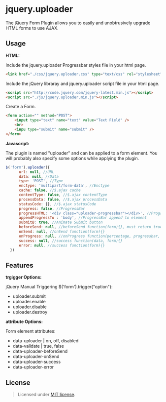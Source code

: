 jquery.uploader
===============

The jQuery Form Plugin allows you to easily and unobtrusively upgrade HTML forms to use AJAX. 

Usage
-------
__HTML:__

Include the jquery.uploader Progressbar styles file in your html page.
~~~~ html
<link href="./css/jquery.uploader.css" type="text/css" rel="stylesheet" />
~~~~
Include the jQuery libraray and jquery.uploader script file in your html page.
~~~~ html
<script src="http://code.jquery.com/jquery-latest.min.js"></script>
<script src="./js/jquery.uploader.min.js"></script>
~~~~
Create a Form.
~~~~ html
<form action="" method="POST">
    <input type="text" name="text" value="Text Field" />
    <br>
    <inpu type="submit" name="submit" />
</form>
~~~~
__Javascript:__

The plugin is named "uploader" and can be applied to a form element. You will probably also specify some options while applying the plugin.
~~~ javascript
$('form').uploader({
      url: null, //URL
      data: null, //Data
      type: 'POST', //Type
      enctype: 'multipart/form-data', //Enctype
      cache: false, //$.ajax cache
      contentType: false, //$.ajax contentType
      processData: false, //$.ajax processData
      statusCode: {}, //$.ajax statusCode
      progress: false, //ProgressBar
      progressHTML: '<div class="uploader-progressbar"></div>', //ProgressBar HTML
      appendProgressTo : 'body', //ProgressBar append to element
      submitB: true, //Animate Submit button
      beforeSend: null, //beforeSend function(form){}, must return true to continue
      onSend: null, //onSend function(form){}
      onProgress: null, //onProgress function(percentage, progressbar, form){}
      success: null, //success function(data, form){}
      error: null, //success function(form){}
  })
  ~~~~
Features
-------
__trgigger Options:__

jQuery Manual Triggering $('form').trigger("option"):
* uploader.submit
* uploader.enable
* uploader.disable
* uploader.destroy

__attribute Options:__

Form element attributes:
* data-uploader | on, off, disabled
* data-validate | true, false
* data-uploader-beforeSend
* data-uploader-onSend
* data-uploader-success
* data-uploader-error

License
-------
> Licensed under <a href="http://opensource.org/licenses/MIT">MIT license</a>.
